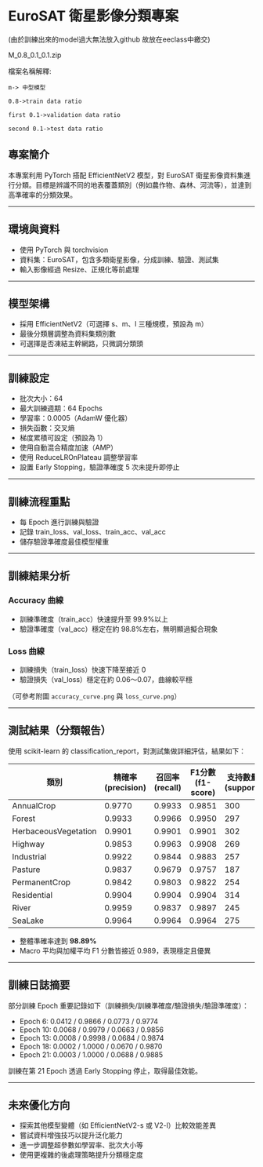 # EuroSAT 衛星影像分類專案
  (由於訓練出來的model過大無法放入github 故放在eeclass中繳交)

  M_0.8_0.1_0.1.zip
  
  檔案名稱解釋:
  
    m-> 中型模型 
    
    0.8->train data ratio 
    
    first 0.1->validation data ratio
    
    second 0.1->test data ratio 

## 專案簡介

本專案利用 PyTorch 搭配 EfficientNetV2 模型，對 EuroSAT 衛星影像資料集進行分類。目標是辨識不同的地表覆蓋類別（例如農作物、森林、河流等），並達到高準確率的分類效果。

---

## 環境與資料

* 使用 PyTorch 與 torchvision
* 資料集：EuroSAT，包含多類衛星影像，分成訓練、驗證、測試集
* 輸入影像經過 Resize、正規化等前處理

---

## 模型架構

* 採用 EfficientNetV2（可選擇 s、m、l 三種規模，預設為 m）
* 最後分類層調整為資料集類別數
* 可選擇是否凍結主幹網路，只微調分類頭

---

## 訓練設定

* 批次大小：64
* 最大訓練週期：64 Epochs
* 學習率：0.0005（AdamW 優化器）
* 損失函數：交叉熵
* 梯度累積可設定（預設為 1）
* 使用自動混合精度加速（AMP）
* 使用 ReduceLROnPlateau 調整學習率
* 設置 Early Stopping，驗證準確度 5 次未提升即停止

---

## 訓練流程重點

* 每 Epoch 進行訓練與驗證
* 記錄 train\_loss、val\_loss、train\_acc、val\_acc
* 儲存驗證準確度最佳模型權重

---

## 訓練結果分析

### Accuracy 曲線

* 訓練準確度（train\_acc）快速提升至 99.9%以上
* 驗證準確度（val\_acc）穩定在約 98.8%左右，無明顯過擬合現象

### Loss 曲線

* 訓練損失（train\_loss）快速下降至接近 0
* 驗證損失（val\_loss）穩定在約 0.06～0.07，曲線較平穩

（可參考附圖 `accuracy_curve.png` 與 `loss_curve.png`）

---

## 測試結果（分類報告）

使用 scikit-learn 的 classification\_report，對測試集做詳細評估，結果如下：

| 類別                   | 精確率(precision) | 召回率(recall) | F1分數(f1-score) | 支持數量(support) |
| -------------------- | -------------- | ----------- | -------------- | ------------- |
| AnnualCrop           | 0.9770         | 0.9933      | 0.9851         | 300           |
| Forest               | 0.9933         | 0.9966      | 0.9950         | 297           |
| HerbaceousVegetation | 0.9901         | 0.9901      | 0.9901         | 302           |
| Highway              | 0.9853         | 0.9963      | 0.9908         | 269           |
| Industrial           | 0.9922         | 0.9844      | 0.9883         | 257           |
| Pasture              | 0.9837         | 0.9679      | 0.9757         | 187           |
| PermanentCrop        | 0.9842         | 0.9803      | 0.9822         | 254           |
| Residential          | 0.9904         | 0.9904      | 0.9904         | 314           |
| River                | 0.9959         | 0.9837      | 0.9897         | 245           |
| SeaLake              | 0.9964         | 0.9964      | 0.9964         | 275           |

* 整體準確率達到 **98.89%**
* Macro 平均與加權平均 F1 分數皆接近 0.989，表現穩定且優異

---

## 訓練日誌摘要

部分訓練 Epoch 重要記錄如下（訓練損失/訓練準確度/驗證損失/驗證準確度）：

* Epoch 6: 0.0412 / 0.9866 / 0.0773 / 0.9774
* Epoch 10: 0.0068 / 0.9979 / 0.0663 / 0.9856
* Epoch 13: 0.0008 / 0.9998 / 0.0684 / 0.9874
* Epoch 18: 0.0002 / 1.0000 / 0.0670 / 0.9870
* Epoch 21: 0.0003 / 1.0000 / 0.0688 / 0.9885

訓練在第 21 Epoch 透過 Early Stopping 停止，取得最佳效能。

---

## 未來優化方向

* 探索其他模型變體（如 EfficientNetV2-s 或 V2-l）比較效能差異
* 嘗試資料增強技巧以提升泛化能力
* 進一步調整超參數如學習率、批次大小等
* 使用更複雜的後處理策略提升分類穩定度
